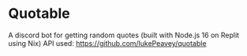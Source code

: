 # Quotable
A discord bot for getting random quotes (built with Node.js 16 on Replit using Nix)
API used: https://github.com/lukePeavey/quotable
